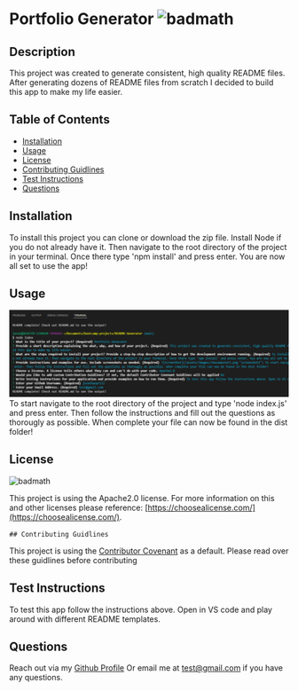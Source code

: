 
    
# Portfolio Generator ![badmath](https://img.shields.io/badge/license-Apache2.0-blue)
    
## Description

This project was created to generate consistent, high quality README files. After generating dozens of README files from scratch I decided to build this app to make my life easier. 

## Table of Contents 

- [Installation](#installation)
- [Usage](#usage)
- [License](#license)
- [Contributing Guidlines](#contributing-guidlines)
- [Test Instructions](#test-instructions)
- [Questions](#questions)

## Installation

To install this project you can clone or download the zip file. Install Node if you do not already have it. Then navigate to the root directory of the project in your terminal. Once there type 'npm install' and press enter. You are now all set to use the app!

## Usage

![ScreenShot](/assets/images/capture1.png "screenshot1") To start navigate to the root directory of the project and type 'node index.js' and press enter. Then follow the instructions and fill out the questions as thorougly as possible. When complete your file can now be found in the dist folder!

## License

![badmath](https://img.shields.io/badge/license-Apache2.0-blue)

This project is using the Apache2.0 license. For more information on this and other licenses please reference: [https://choosealicense.com/](https://choosealicense.com/).

    ## Contributing Guidlines

This project is using the [Contributor Covenant](https://www.contributor-covenant.org/) as a default. Please read over these guidlines before contributing
    
## Test Instructions

To test this app follow the instructions above. Open in VS code and play around with different README templates.

## Questions
Reach out via my [Github Profile](https://github.com/jonathanprill)
Or email me at test@gmail.com if you have any questions.
